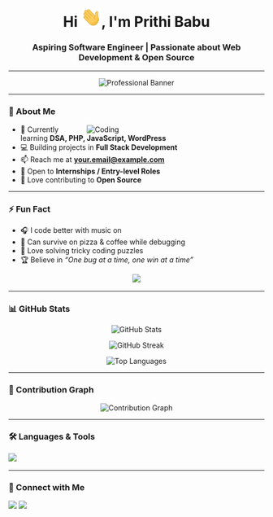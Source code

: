 <h1 align="center">Hi <img src="https://raw.githubusercontent.com/ABSphreak/ABSphreak/master/gifs/Hi.gif" width="40px">, I'm Prithi Babu</h1>
<h3 align="center">Aspiring Software Engineer | Passionate about Web Development & Open Source</h3>

---

<p align="center">
  <img src="https://media.giphy.com/media/WUlplcMpOCEmTGBtBW/giphy.gif" width="400" alt="Professional Banner">
</p>

---

### 🚀 About Me
<img align="right" alt="Coding" width="350" src="https://media.giphy.com/media/qgQUggAC3Pfv687qPC/giphy.gif">

- 🌱 Currently learning **DSA, PHP, JavaScript, WordPress**  
- 💻 Building projects in **Full Stack Development**  
- 📫 Reach me at **your.email@example.com**  
- 🔭 Open to **Internships / Entry-level Roles**  
- 🤝 Love contributing to **Open Source**  

---

### ⚡ Fun Fact
- 🎧 I code better with music on  
- 🍕 Can survive on pizza & coffee while debugging  
- 🧩 Love solving tricky coding puzzles  
- 🏆 Believe in *“One bug at a time, one win at a time”*  

<p align="center">
  <img src="https://media.giphy.com/media/26tn33aiTi1jkl6H6/giphy.gif" width="300">
</p>

---

### 📊 GitHub Stats
<p align="center">
  <img src="https://github-readme-stats.vercel.app/api?username=prithi2004&show_icons=true&theme=tokyonight" alt="GitHub Stats" />
</p>

<p align="center">
  <img src="https://github-readme-streak-stats.herokuapp.com/?user=prithi2004&theme=tokyonight" alt="GitHub Streak" />
</p>

<p align="center">
  <img src="https://github-readme-stats.vercel.app/api/top-langs/?username=prithi2004&layout=compact&theme=tokyonight" alt="Top Languages" />
</p>

---

### 🌟 Contribution Graph
<p align="center">
  <img src="https://github-readme-activity-graph.vercel.app/graph?username=prithi2004&theme=tokyo-night" alt="Contribution Graph" />
</p>

---

### 🛠️ Languages & Tools
<p align="left">
  <img src="https://skillicons.dev/icons?i=html,css,js,php,wordpress,react,nodejs,mysql,git,github,vscode" />
</p>

---

### 🔗 Connect with Me
<p align="left">
<a href="https://www.linkedin.com/in/YOUR-LINKEDIN" target="blank"><img src="https://img.shields.io/badge/LinkedIn-0A66C2?style=for-the-badge&logo=linkedin&logoColor=white"/></a>
<a href="mailto:your.email@example.com"><img src="https://img.shields.io/badge/Gmail-D14836?style=for-the-badge&logo=gmail&logoColor=white"/></a>
</p>
